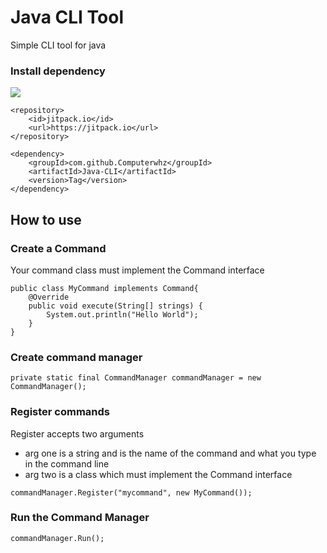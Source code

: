 # Java CLI Tool

Simple CLI tool for java

### Install dependency

[![](https://jitpack.io/v/Computerwhz/Java-CLI.svg)](https://jitpack.io/#Computerwhz/Java-CLI)

```
<repository>
    <id>jitpack.io</id>
    <url>https://jitpack.io</url>
</repository>
```
```
<dependency>
    <groupId>com.github.Computerwhz</groupId>
    <artifactId>Java-CLI</artifactId>
    <version>Tag</version>
</dependency>
```

## How to use



### Create a Command

Your command class must implement the Command interface

```
public class MyCommand implements Command{
    @Override
    public void execute(String[] strings) {
        System.out.println("Hello World");
    }
}
```

### Create command manager

```
private static final CommandManager commandManager = new CommandManager();
```


### Register commands

Register accepts two arguments 

- arg one is a string and is the name of the command and what you type in the command line
- arg two is a class which must implement the Command interface


```
commandManager.Register("mycommand", new MyCommand());
```

### Run the Command Manager

```
commandManager.Run();
```

